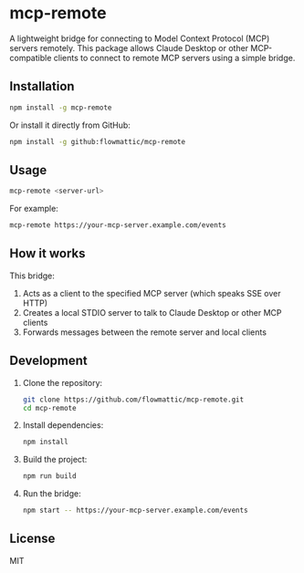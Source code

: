 # mcp-remote

A lightweight bridge for connecting to Model Context Protocol (MCP) servers remotely. This package allows Claude Desktop or other MCP-compatible clients to connect to remote MCP servers using a simple bridge.

## Installation

```bash
npm install -g mcp-remote
```

Or install it directly from GitHub:

```bash
npm install -g github:flowmattic/mcp-remote
```

## Usage

```bash
mcp-remote <server-url>
```

For example:

```bash
mcp-remote https://your-mcp-server.example.com/events
```

## How it works

This bridge:
1. Acts as a client to the specified MCP server (which speaks SSE over HTTP)
2. Creates a local STDIO server to talk to Claude Desktop or other MCP clients
3. Forwards messages between the remote server and local clients

## Development

1. Clone the repository:
   ```bash
   git clone https://github.com/flowmattic/mcp-remote.git
   cd mcp-remote
   ```

2. Install dependencies:
   ```bash
   npm install
   ```

3. Build the project:
   ```bash
   npm run build
   ```

4. Run the bridge:
   ```bash
   npm start -- https://your-mcp-server.example.com/events
   ```

## License

MIT

